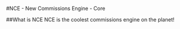#NCE - New Commissions Engine - Core

##What is NCE
NCE is the coolest commissions engine on the planet!
